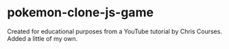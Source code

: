 # pokemon-clone-js-game

 Created for educational purposes from a YouTube tutorial by Chris Courses. Added a little of my own.
